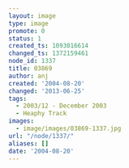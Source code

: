```yaml
---
layout: image
type: image
promote: 0
status: 1
created_ts: 1093016614
changed_ts: 1372159461
node_id: 1337
title: 03869
author: anj
created: '2004-08-20'
changed: '2013-06-25'
tags:
  - 2003/12 - December 2003
  - Heaphy Track
images:
  - image/images/03869-1337.jpg
url: "/node/1337/"
aliases: []
date: '2004-08-20'
---
```



